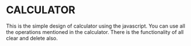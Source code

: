 # CALCULATOR

This is the simple design of calculator using the javascript. 
You can use all the operations mentioned in the calculator. 
There is the functionality of all clear and delete also.
